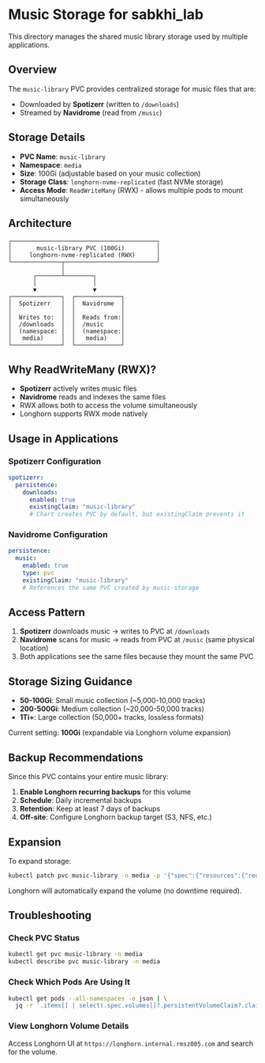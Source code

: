 # Music Storage for sabkhi_lab

This directory manages the shared music library storage used by multiple applications.

## Overview

The `music-library` PVC provides centralized storage for music files that are:
- Downloaded by **Spotizerr** (written to `/downloads`)
- Streamed by **Navidrome** (read from `/music`)

## Storage Details

- **PVC Name**: `music-library`
- **Namespace**: `media`
- **Size**: 100Gi (adjustable based on your music collection)
- **Storage Class**: `longhorn-nvme-replicated` (fast NVMe storage)
- **Access Mode**: `ReadWriteMany` (RWX) - allows multiple pods to mount simultaneously

## Architecture

```
┌─────────────────────────────────────────┐
│       music-library PVC (100Gi)         │
│     longhorn-nvme-replicated (RWX)      │
└──────────────┬──────────────────────────┘
               │
       ┌───────┴────────┐
       │                │
       ▼                ▼
┌──────────────┐  ┌─────────────┐
│  Spotizerr   │  │  Navidrome  │
│              │  │             │
│  Writes to:  │  │  Reads from:│
│  /downloads  │  │  /music     │
│  (namespace: │  │  (namespace:│
│   media)     │  │   media)    │
└──────────────┘  └─────────────┘
```

## Why ReadWriteMany (RWX)?

- **Spotizerr** actively writes music files
- **Navidrome** reads and indexes the same files
- RWX allows both to access the volume simultaneously
- Longhorn supports RWX mode natively

## Usage in Applications

### Spotizerr Configuration

```yaml
spotizerr:
  persistence:
    downloads:
      enabled: true
      existingClaim: "music-library"
      # Chart creates PVC by default, but existingClaim prevents it
```

### Navidrome Configuration

```yaml
persistence:
  music:
    enabled: true
    type: pvc
    existingClaim: "music-library"
    # References the same PVC created by music-storage
```

## Access Pattern

1. **Spotizerr** downloads music → writes to PVC at `/downloads`
2. **Navidrome** scans for music → reads from PVC at `/music` (same physical location)
3. Both applications see the same files because they mount the same PVC

## Storage Sizing Guidance

- **50-100Gi**: Small music collection (~5,000-10,000 tracks)
- **200-500Gi**: Medium collection (~20,000-50,000 tracks)
- **1Ti+**: Large collection (50,000+ tracks, lossless formats)

Current setting: **100Gi** (expandable via Longhorn volume expansion)

## Backup Recommendations

Since this PVC contains your entire music library:

1. **Enable Longhorn recurring backups** for this volume
2. **Schedule**: Daily incremental backups
3. **Retention**: Keep at least 7 days of backups
4. **Off-site**: Configure Longhorn backup target (S3, NFS, etc.)

## Expansion

To expand storage:

```bash
kubectl patch pvc music-library -n media -p '{"spec":{"resources":{"requests":{"storage":"200Gi"}}}}'
```

Longhorn will automatically expand the volume (no downtime required).

## Troubleshooting

### Check PVC Status
```bash
kubectl get pvc music-library -n media
kubectl describe pvc music-library -n media
```

### Check Which Pods Are Using It
```bash
kubectl get pods --all-namespaces -o json | \
  jq -r '.items[] | select(.spec.volumes[]?.persistentVolumeClaim?.claimName=="music-library") | "\(.metadata.namespace)/\(.metadata.name)"'
```

### View Longhorn Volume Details
Access Longhorn UI at `https://longhorn.internal.rmsz005.com` and search for the volume.
